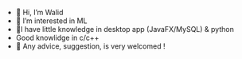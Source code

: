 - 👋 Hi, I’m Walid
- 👀 I’m interested in ML
- 🌱I have little knowledge in desktop app (JavaFX/MySQL) & python
- Good knowlidge in c/c++
- 💞️ Any advice, suggestion, is very welcomed !


<!---
waaalidou/waaalidou is a ✨ special ✨ repository because its `README.md` (this file) appears on your GitHub profile.
You can click the Preview link to take a look at your changes.
--->
